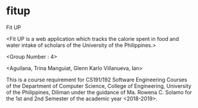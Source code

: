 # fitup

Fit UP

&lt;Fit UP is a web application which tracks the calorie spent in food and water intake of scholars of the University of the Philippines.>

&lt;Group Number : 4> 

&lt;Aguilana, Trina
Manguiat, Glenn Karlo
Villanueva, Ian>  

This is a course requirement for CS191/192 Software Engineering Courses of the Department of Computer Science, College of Engineering, University of the Philippines, Diliman under the guidance of Ma. Rowena C. Solamo for the 1st and 2nd Semester of the academic year &lt;2018-2019>.

